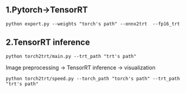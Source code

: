 ## 1.Pytorch->TensorRT

 ```shell
 python export.py --weights "torch's path" --onnx2trt  --fp16_trt 
 ```


## 2.TensorRT inference
```shell
python torch2trt/main.py --trt_path "trt's path"
```
Image preprocessing -> TensorRT inference -> visualization 



```shell
python torch2trt/speed.py --torch_path "torch's path" --trt_path "trt's path"
```




